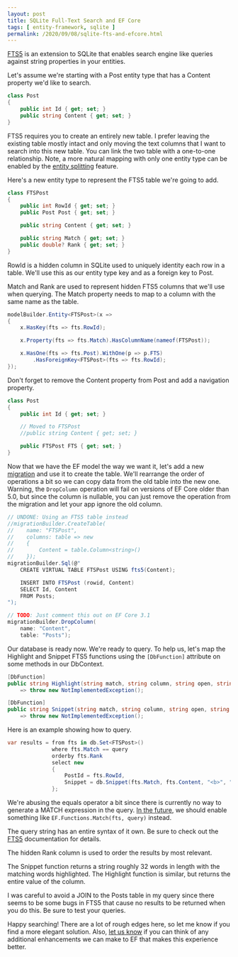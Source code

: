 ```yaml
---
layout: post
title: SQLite Full-Text Search and EF Core
tags: [ entity-framework, sqlite ]
permalink: /2020/09/08/sqlite-fts-and-efcore.html
---
```


[FTS5](https://www.sqlite.org/fts5.html) is an extension to SQLite that enables search engine like queries against string properties in your entities.

Let's assume we're starting with a Post entity type that has a Content property we'd like to search.

``` cs
class Post
{
    public int Id { get; set; }
    public string Content { get; set; }
}
```

FTS5 requires you to create an entirely new table. I prefer leaving the existing table mostly intact and only moving the text columns that I want to search into this new table. You can link the two table with a one-to-one relationship. Note, a more natural mapping with only one entity type can be enabled by the [entity splitting](https://github.com/dotnet/efcore/issues/620) feature.

Here's a new entity type to represent the FTS5 table we're going to add.

``` cs
class FTSPost
{
    public int RowId { get; set; }
    public Post Post { get; set; }

    public string Content { get; set; }

    public string Match { get; set; }
    public double? Rank { get; set; }
}
```

RowId is a hidden column in SQLite used to uniquely identity each row in a table. We'll use this as our entity type key and as a foreign key to Post.

Match and Rank are used to represent hidden FTS5 columns that we'll use when querying. The Match property needs to map to a column with the same name as the table.

``` cs
modelBuilder.Entity<FTSPost>(x =>
{
    x.HasKey(fts => fts.RowId);

    x.Property(fts => fts.Match).HasColumnName(nameof(FTSPost));

    x.HasOne(fts => fts.Post).WithOne(p => p.FTS)
        .HasForeignKey<FTSPost>(fts => fts.RowId);
});
```

Don't forget to remove the Content property from Post and add a navigation property.

``` cs
class Post
{
    public int Id { get; set; }

    // Moved to FTSPost
    //public string Content { get; set; }

    public FTSPost FTS { get; set; }
}
```

Now that we have the EF model the way we want it, let's add a new [migration](https://docs.microsoft.com/ef/core/managing-schemas/migrations/) and use it to create the table. We'll rearrange the order of operations a bit so we can copy data from the old table into the new one. Warning, the `DropColumn` operation will fail on versions of EF Core older than 5.0, but since the column is nullable, you can just remove the operation from the migration and let your app ignore the old column.

``` cs
// UNDONE: Using an FTS5 table instead
//migrationBuilder.CreateTable(
//    name: "FTSPost",
//    columns: table => new
//    {
//        Content = table.Column<string>()
//    });
migrationBuilder.Sql(@"
    CREATE VIRTUAL TABLE FTSPost USING fts5(Content);

    INSERT INTO FTSPost (rowid, Content)
    SELECT Id, Content
    FROM Posts;
");

// TODO: Just comment this out on EF Core 3.1
migrationBuilder.DropColumn(
    name: "Content",
    table: "Posts");
```

Our database is ready now. We're ready to query. To help us, let's map the Highlight and Snippet FTS5 functions using the `[DbFunction]` attribute on some methods in our DbContext.

``` cs
[DbFunction]
public string Highlight(string match, string column, string open, string close)
    => throw new NotImplementedException();

[DbFunction]
public string Snippet(string match, string column, string open, string close, string ellips, int count)
    => throw new NotImplementedException();
```

Here is an example showing how to query.

``` cs
var results = from fts in db.Set<FTSPost>()
              where fts.Match == query
              orderby fts.Rank
              select new
              {
                  PostId = fts.RowId,
                  Snippet = db.Snippet(fts.Match, fts.Content, "<b>", "</b>", "...", 32)
              };
```

We're abusing the equals operator a bit since there is currently no way to generate a MATCH expression in the query. [In the future](https://github.com/dotnet/efcore/issues/4823), we should enable something like `EF.Functions.Match(fts, query)` instead.

The query string has an entire syntax of it own. Be sure to check out the [FTS5](https://www.sqlite.org/fts5.html#full_text_query_syntax) documentation for details.

The hidden Rank column is used to order the results by most relevant.

The Snippet function returns a string roughly 32 words in length with the matching words highlighted. The Highlight function is similar, but returns the entire value of the column.

I was careful to avoid a JOIN to the Posts table in my query since there seems to be some bugs in FTS5 that cause no results to be returned when you do this. Be sure to test your queries.

Happy searching! There are a lot of rough edges here, so let me know if you find a more elegant solution. Also, [let us know](https://github.com/dotnet/efcore/issues/4823) if you can think of any additional enhancements we can make to EF that makes this experience better.
